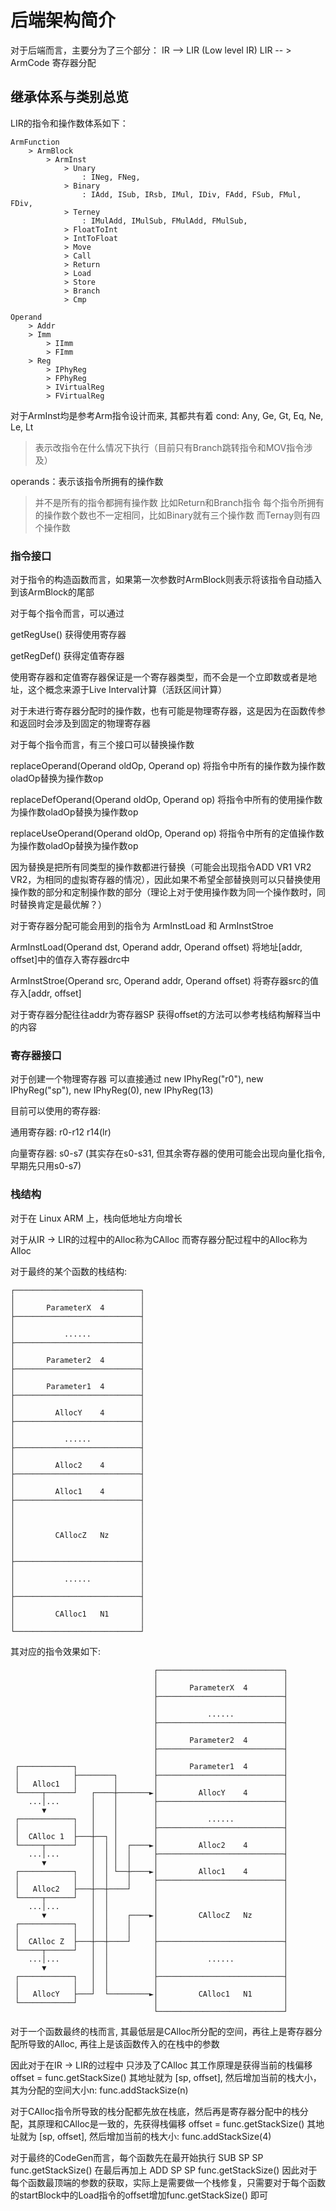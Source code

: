 # 后端架构简介

对于后端而言，主要分为了三个部分：
IR --> LIR (Low level IR)
LIR -- > ArmCode
寄存器分配

## 继承体系与类别总览

LIR的指令和操作数体系如下：

```
ArmFunction
    > ArmBlock
        > ArmInst
            > Unary
                : INeg, FNeg,
            > Binary
                : IAdd, ISub, IRsb, IMul, IDiv, FAdd, FSub, FMul, FDiv,
            > Terney
                : IMulAdd, IMulSub, FMulAdd, FMulSub,
            > FloatToInt
            > IntToFloat
            > Move
            > Call
            > Return
            > Load
            > Store
            > Branch
            > Cmp

Operand
    > Addr
    > Imm
        > IImm
        > FImm
    > Reg
        > IPhyReg
        > FPhyReg
        > IVirtualReg
        > FVirtualReg
```

对于ArmInst均是参考Arm指令设计而来, 其都共有着
cond: Any, Ge, Gt, Eq, Ne, Le, Lt
> 表示改指令在什么情况下执行（目前只有Branch跳转指令和MOV指令涉及）

operands：表示该指令所拥有的操作数
> 并不是所有的指令都拥有操作数 比如Return和Branch指令 每个指令所拥有的操作数个数也不一定相同，比如Binary就有三个操作数 而Ternay则有四个操作数

### 指令接口

对于指令的构造函数而言，如果第一次参数时ArmBlock则表示将该指令自动插入到该ArmBlock的尾部

对于每个指令而言，可以通过

getRegUse() 获得使用寄存器

getRegDef() 获得定值寄存器

使用寄存器和定值寄存器保证是一个寄存器类型，而不会是一个立即数或者是地址，这个概念来源于Live Interval计算（活跃区间计算）

对于未进行寄存器分配时的操作数，也有可能是物理寄存器，这是因为在函数传参和返回时会涉及到固定的物理寄存器

对于每个指令而言，有三个接口可以替换操作数

replaceOperand(Operand oldOp, Operand op)     将指令中所有的操作数为操作数oladOp替换为操作数op

replaceDefOperand(Operand oldOp, Operand op)  将指令中所有的使用操作数为操作数oladOp替换为操作数op

replaceUseOperand(Operand oldOp, Operand op)  将指令中所有的定值操作数为操作数oladOp替换为操作数op

因为替换是把所有同类型的操作数都进行替换（可能会出现指令ADD VR1 VR2 VR2，为相同的虚拟寄存器的情况），因此如果不希望全部替换则可以只替换使用操作数的部分和定制操作数的部分（理论上对于使用操作数为同一个操作数时，同时替换肯定是最优解？）

对于寄存器分配可能会用到的指令为 ArmInstLoad 和 ArmInstStroe

ArmInstLoad(Operand dst, Operand addr, Operand offset)  将地址[addr, offset]中的值存入寄存器drc中

ArmInstStroe(Operand src, Operand addr, Operand offset) 将寄存器src的值存入[addr, offset]

对于寄存器分配往往addr为寄存器SP 获得offset的方法可以参考栈结构解释当中的内容

### 寄存器接口

对于创建一个物理寄存器 可以直接通过 new IPhyReg("r0"),  new IPhyReg("sp"),  new IPhyReg(0),  new IPhyReg(13)

目前可以使用的寄存器:

通用寄存器: r0-r12 r14(lr)

向量寄存器: s0-s7 (其实存在s0-s31, 但其余寄存器的使用可能会出现向量化指令, 早期先只用s0-s7)

### 栈结构

对于在 Linux ARM 上，栈向低地址方向增长

对于从IR -> LIR的过程中的Alloc称为CAlloc 而寄存器分配过程中的Alloc称为Alloc

对于最终的某个函数的栈结构:

```
┌────────────────────────────┐
│                            │
│       ParameterX  4        │
├────────────────────────────┤
│                            │
│           ......           │
├────────────────────────────┤
│                            │
│       Parameter2  4        │
├────────────────────────────┤
│                            │
│       Parameter1  4        │
├────────────────────────────┤
│                            │
│         AllocY    4        │
├────────────────────────────┤
│                            │
│           ......           │
├────────────────────────────┤
│                            │
│         Alloc2    4        │
├────────────────────────────┤
│                            │
│         Alloc1    4        │
├────────────────────────────┤
│                            │
│                            │
│                            │
│         CAllocZ   Nz       │
│                            │
│                            │
├────────────────────────────┤
│                            │
│           ......           │
│                            │
├────────────────────────────┤
│                            │
│         CAlloc1   N1       │
│                            │
└────────────────────────────┘
```

其对应的指令效果如下:
```
                                ┌────────────────────────────┐
                                │                            │
                                │       ParameterX  4        │
                                ├────────────────────────────┤
                                │                            │
                                │           ......           │
                                ├────────────────────────────┤
                                │                            │
                                │       Parameter2  4        │
                                ├────────────────────────────┤
                                │                            │
 ┌────────────┐                 │       Parameter1  4        │
 │            ├────────┐        ├────────────────────────────┤
 │   Alloc1   │        │        │                            │
 └─────┬──────┘   ┌────┼───────►│         AllocY    4        │
    ...│...       │    │        ├────────────────────────────┤
       ▼          │    │        │                            │
 ┌────────────┐   │    │        │           ......           │
 │            │   │    │        ├────────────────────────────┤
 │  CAlloc 1  ├───┼──┐ │        │                            │
 └─────┬──────┘   │  │ │  ┌────►│         Alloc2    4        │
    ...│...       │  │ │  │     ├────────────────────────────┤
       ▼          │  │ │  │     │                            │
 ┌────────────┐   │  │ └──┼────►│         Alloc1    4        │
 │            │   │  │    │     ├────────────────────────────┤
 │   Alloc2   ├───┼──┼────┘     │                            │
 └─────┬──────┘   │  │          │                            │
    ...│...       │  │          │                            │
       ▼          │  │    ┌────►│         CAllocZ   Nz       │
 ┌────────────┐   │  │    │     │                            │
 │            │   │  │    │     │                            │
 │  CAlloc Z  ├───┼──┼────┘     ├────────────────────────────┤
 └─────┬──────┘   │  │          │                            │
    ...│...       │  │          │           ......           │
       ▼          │  │          │                            │
 ┌────────────┐   │  │          ├────────────────────────────┤
 │            │   │  │          │                            │
 │   AllocY   ├───┘  └─────────►│         CAlloc1   N1       │
 └────────────┘                 │                            │
                                └────────────────────────────┘
```
对于一个函数最终的栈而言, 其最低层是CAlloc所分配的空间，再往上是寄存器分配所导致的Alloc, 再往上是该函数传入的在栈中的参数

因此对于在IR -> LIR的过程中 只涉及了CAlloc 其工作原理是获得当前的栈偏移 offset = func.getStackSize() 其地址就为 [sp,  offset], 然后增加当前的栈大小，其为分配的空间大小n: func.addStackSize(n)

对于CAlloc指令所导致的栈分配都先放在栈底，然后再是寄存器分配中的栈分配，其原理和CAlloc是一致的，先获得栈偏移 offset = func.getStackSize() 其地址就为 [sp, offset], 然后增加当前的栈大小: func.addStackSize(4)

对于最终的CodeGen而言，每个函数先在最开始执行 SUB SP SP func.getStackSize() 在最后再加上 ADD SP SP func.getStackSize() 因此对于每个函数最顶端的参数的获取，实际上是需要做一个栈修复，只需要对于每个函数的startBlock中的Load指令的offset增加func.getStackSize() 即可